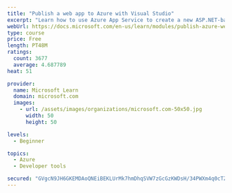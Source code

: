 ```yaml
---
title: "Publish a web app to Azure with Visual Studio"
excerpt: "Learn how to use Azure App Service to create a new ASP.NET-based web app, then publish and update directly from Visual Studio."
webUrl: https://docs.microsoft.com/en-us/learn/modules/publish-azure-web-app-with-visual-studio/
type: course
price: Free
length: PT48M
ratings:
  count: 3677
  average: 4.687789
heat: 51

provider:
  name: Microsoft Learn
  domain: microsoft.com
  images:
    - url: /assets/images/organizations/microsoft.com-50x50.jpg
      width: 50
      height: 50

levels:
  - Beginner

topics:
  - Azure
  - Developer tools

secured: "GVgcN9JH6GKEMDAoQNEiBEKLUrMk7hmDhqSVW7zGcGzKWDsH/34PWXm4q0cTZZnZJnvoRbPclk+Kg82XiX2MD5VTS+bOoHcDxVTjX/OQB+lXdUbMQsrBV8v3hQOZvZHq0UliS8V9XLC2ADyQDKbHSFgBbXjXPcVNHFxAZarRPDEdWHqfdJ9y7mi/zdF75M7sDK9t5eJaN1P9IgGWI/2IYc34/A4pjfeDSCx0CgqGnEBVTSY4gNH7RlP/p3+yOvTiadXleBc6PiHAKMf05T4f1tW4qa8iLzQ/uqfp4yVaEOc55NqypDnViSEtvHbuDqIw00Ol4FZjJkIfKWKcojjQ5d5yiYqDvMGZ87SLLes3c14N+ZhtCZZp0U6EK01Ts4UNrSsJFDqdeNOzo6YNls7Sk0g0V60wyfgJkLy8MClEQ9I=;yZ3QhRZaiG4b5D8/gJ5Xkw=="
---
```


